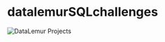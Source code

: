 # datalemurSQLchallenges

![DataLemur Projects](https://github.com/user-attachments/assets/e9fd5a67-f1b8-4821-832b-fe4250627752)

